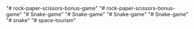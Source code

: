 "# rock-paper-scissors-bonus-game" 
"# rock-paper-scissors-bonus-game" 
"# Snake-game" 
"# Snake-game" 
"# Snake-game" 
"# Snake-game" 
"# snake" 
"# space-tourism" 
